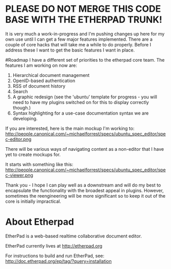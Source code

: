 # PLEASE DO NOT MERGE THIS CODE BASE WITH THE ETHERPAD TRUNK!
It is very much a work-in-progress and I'm pushing changes up here for my own use until I can get a few major features implemented.
There are a couple of core hacks that will take me a while to do properly. Before I address these I want to get the basic features I want in place.

#Roadmap
I have a different set of priorities to the etherpad core team. The features I am working on now are:

1. Hierarchical document management
2. OpenID-based authentication
3. RSS of document history
4. Search
5. A graphic redesign (see the 'ubuntu' template for progress - you will need to have my plugins switched on for this to display correctly though.)
6. Syntax highlighting for a use-case documentation syntax we are developing.

If you are interested, here is the main mockup I'm working to: http://people.canonical.com/~michaelforrest/specs/ubuntu_spec_editor/spec-editor.png

There will be various ways of navigating content as a non-editor that I have yet to create mockups for. 

It starts with something like this: http://people.canonical.com/~michaelforrest/specs/ubuntu_spec_editor/spec-viewer.png

Thank you - I hope I can play well as a downstream and will do my best to encapsulate the functionality with the broadest appeal in plugins. However, sometimes the reengineering will be more significant so to keep it out of the core is initially impractical. 

# About Etherpad
EtherPad is a web-based realtime collaborative document editor.

EtherPad currently lives at <http://etherpad.org>

For instructions to build and run EtherPad, see: <http://doc.etherpad.org/ep/tag/?query=installation>

